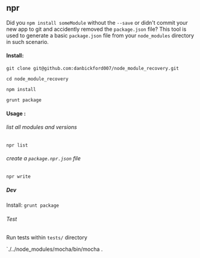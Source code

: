 ## npr

Did you `npm install someModule` without the `--save` or didn't commit your new app to git 
and accidently removed the `package.json` file? This tool is used to generate a basic `package.json` 
file from your `node_modules` directory in such scenario.

#### Install:

`git clone git@github.com:danbickford007/node_module_recovery.git`

`cd node_module_recovery`

`npm install`

`grunt package`

#### Usage :

###### list all modules and versions

`npr list`

###### create a `package.npr.json` file

`npr write`

##### Dev

Install: `grunt package`

###### Test

Run tests within `tests/` directory

`./../node_modules/mocha/bin/mocha .

